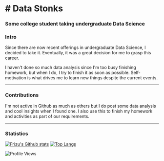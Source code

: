<h1 align="left"># Data Stonks</h1>
<h3 align="left">Some college student taking undergraduate Data Science</h3>

### Intro

Since there are now recent offerings in undergraduate Data Science, I decided to take it. Eventually, it was a great decision for me to grasp this career.

I haven't done so much data analysis since I'm too busy finishing homework, but when I do, I try to finish it as soon as possible. Self-motivation is what drives me to learn new things despite the current events.

---
### Contributions

I'm not active in Github as much as others but I do post some data analysis and cool insights when I found one. I also use this to finish my homework and activities as part of our requirements.

---
### Statistics
[![Frizu's Github stats](https://github-readme-stats.vercel.app/api?username=KaidenFrizu&hide=commits,stars&count_private=true&show_icons=true&custom_title=Statistics)](https://github.com/anuraghazra/github-readme-stats)
[![Top Langs](https://github-readme-stats.vercel.app/api/top-langs/?username=KaidenFrizu&hide_title=true&hide=jupyter%20notebook)](https://github.com/anuraghazra/github-readme-stats)

![Profile Views](https://komarev.com/ghpvc/?username=KaidenFrizu)
